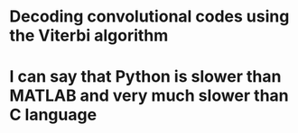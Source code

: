 # Decoding convolutional codes using the Viterbi algorithm
# I can say that Python is slower than MATLAB and very much slower than C language
